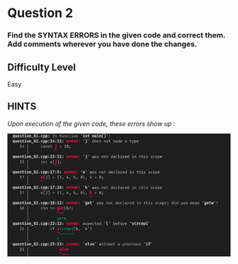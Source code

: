 # Question 2

### Find the SYNTAX ERRORS in the given code and correct them. Add comments wherever you have done the changes.

## Difficulty Level

Easy

## HINTS

*Upon execution of the given code, these errors show up :*

![Hint](image.png)
